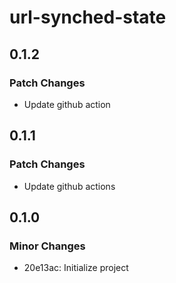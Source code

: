 # url-synched-state

## 0.1.2

### Patch Changes

- Update github action

## 0.1.1

### Patch Changes

- Update github actions

## 0.1.0

### Minor Changes

- 20e13ac: Initialize project
